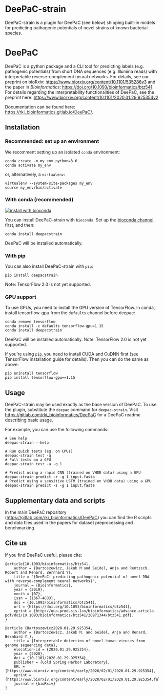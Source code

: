<!-- {#mainpage} -->

# DeePaC-strain

DeePaC-strain is a plugin for DeePaC (see below) shipping built-in models for predicting pathogenic potentials of novel strains of known bacterial species.

# DeePaC

DeePaC is a python package and a CLI tool for predicting labels (e.g. pathogenic potentials) from short DNA sequences (e.g. Illumina 
reads) with interpretable reverse-complement neural networks. For details, see our preprint on bioRxiv: 
<https://www.biorxiv.org/content/10.1101/535286v3> and the paper in *Bioinformatics*: <https://doi.org/10.1093/bioinformatics/btz541>.
For details regarding the interpretability functionalities of DeePaC, see the preprint here: <https://www.biorxiv.org/content/10.1101/2020.01.29.925354v2>

Documentation can be found here:
<https://rki_bioinformatics.gitlab.io/DeePaC/>.


## Installation

### Recommended: set up an environment

We recomment setting up an isolated `conda` environment:
```
conda create -n my_env python=3.6
conda activate my_env
```

or, alternatively, a `virtualenv`:
```
virtualenv --system-site-packages my_env
source my_env/bin/activate
```


### With conda (recommended)
 [![install with bioconda](https://img.shields.io/badge/install%20with-bioconda-brightgreen.svg?style=flat)](http://bioconda.github.io/recipes/deepacstrain/README.html)
 
You can install DeePaC-strain with `bioconda`. Set up the [bioconda channel](
<https://bioconda.github.io/user/install.html#set-up-channels>) first, and then:
```
conda install deepacstrain
```

DeePaC will be installed automatically.

### With pip

You can also install DeePaC-strain with `pip`:
```
pip install deepacstrain
```
Note: TensorFlow 2.0 is not yet supported.

### GPU support

To use GPUs, you need to install the GPU version of TensorFlow. In conda, install tensorflow-gpu from the `defaults` channel before deepac:
```
conda remove tensorflow
conda install -c defaults tensorflow-gpu=1.15 
conda install deepacstrain
```
DeePaC will be installed automatically. Note: TensorFlow 2.0 is not yet supported.

If you're using `pip`, you need to install CUDA and CuDNN first (see TensorFlow installation guide for details). Then
you can do the same as above:
```
pip uninstall tensorflow
pip install tensorflow-gpu==1.15
```

## Usage
DeePaC-strain may be used exactly as the base version of DeePaC. To use the plugin, substitute the `deepac` command for `deepac-strain`.
Visit <https://gitlab.com/rki_bioinformatics/DeePaC> for a DeePaC readme describing basic usage.

For example, you can use the following commands:
```
# See help
deepac-strain --help

# Run quick tests (eg. on CPUs)
deepac-strain test -q
# Full tests on a GPU
deepac-strain test -a -g 1

# Predict using a rapid CNN (trained on VHDB data) using a GPU
deepac-strain predict -r -g 1 input.fasta
# Predict using a sensitive LSTM (trained on VHDB data) using a GPU
deepac-strain predict -s -g 1 input.fasta
```

## Supplementary data and scripts
In the main DeePaC repository (<https://gitlab.com/rki_bioinformatics/DeePaC>) you can find the R scripts and data files used in the papers for dataset preprocessing and benchmarking.

## Cite us
If you find DeePaC useful, please cite:

```
@article{10.1093/bioinformatics/btz541,
    author = {Bartoszewicz, Jakub M and Seidel, Anja and Rentzsch, Robert and Renard, Bernhard Y},
    title = "{DeePaC: predicting pathogenic potential of novel DNA with reverse-complement neural networks}",
    journal = {Bioinformatics},
    year = {2019},
    month = {07},
    issn = {1367-4803},
    doi = {10.1093/bioinformatics/btz541},
    url = {https://doi.org/10.1093/bioinformatics/btz541},
    eprint = {http://oup.prod.sis.lan/bioinformatics/advance-article-pdf/doi/10.1093/bioinformatics/btz541/28971344/btz541.pdf},
}

@article {Bartoszewicz2020.01.29.925354,
    author = {Bartoszewicz, Jakub M. and Seidel, Anja and Renard, Bernhard Y.},
    title = {Interpretable detection of novel human viruses from genome sequencing data},
    elocation-id = {2020.01.29.925354},
    year = {2020},
    doi = {10.1101/2020.01.29.925354},
    publisher = {Cold Spring Harbor Laboratory},
    URL = {https://www.biorxiv.org/content/early/2020/02/01/2020.01.29.925354},
    eprint = {https://www.biorxiv.org/content/early/2020/02/01/2020.01.29.925354.full.pdf},
    journal = {bioRxiv}
}

```